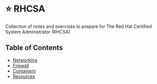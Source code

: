 # :star:  RHCSA

Collection of notes and exercises to prepare for The Red Hat Certified System Administrator (RHCSA)

## Table of Contents

- [Networking](./network.md)
- [Firewall](./firewall.md)
- [Containers](./containers.md)
- [Resources](./resources.md)
